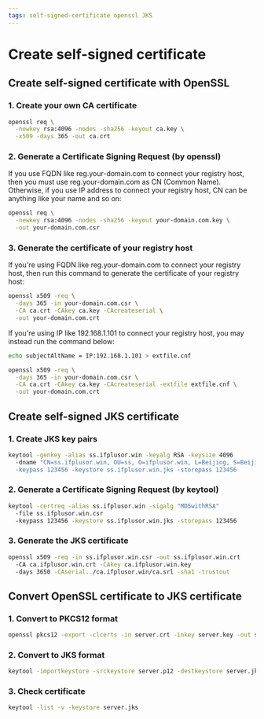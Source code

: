 ```yaml
---
tags: self-signed-certificate openssl JKS
---
```


# Create self-signed certificate

## Create self-signed certificate with OpenSSL

### 1. Create your own CA certificate

```bash
openssl req \
  -newkey rsa:4096 -nodes -sha256 -keyout ca.key \
  -x509 -days 365 -out ca.crt
```

### 2. Generate a Certificate Signing Request (by openssl)

If you use FQDN like reg.your-domain.com to connect your registry host, then you must use reg.your-domain.com as CN (Common Name). Otherwise, if you use IP address to connect your registry host, CN can be anything like your name and so on:

```bash
openssl req \
  -newkey rsa:4096 -nodes -sha256 -keyout your-domain.com.key \
  -out your-domain.com.csr
```

### 3. Generate the certificate of your registry host

If you're using FQDN like reg.your-domain.com to connect your registry host, then run this command to generate the certificate of your registry host:

```bash
openssl x509 -req \
  -days 365 -in your-domain.com.csr \
  -CA ca.crt -CAkey ca.key -CAcreateserial \
  -out your-domain.com.crt
```

If you're using IP like 192.168.1.101 to connect your registry host, you may instead run the command below:

```bash
echo subjectAltName = IP:192.168.1.101 > extfile.cnf

openssl x509 -req \
  -days 365 -in your-domain.com.csr \
  -CA ca.crt -CAkey ca.key -CAcreateserial -extfile extfile.cnf \
  -out your-domain.com.crt
```

## Create self-signed JKS certificate

### 1. Create JKS key pairs

```bash
keytool -genkey -alias ss.ifplusor.win -keyalg RSA -keysize 4096
  -dname "CN=ss.ifplusor.win, OU=ss, O=ifplusor.win, L=Beijing, S=Beijing, C=CN
  -keypass 123456 -keystore ss.ifplusor.win.jks -storepass 123456
```

### 2. Generate a Certificate Signing Request (by keytool)

```bash
keytool -certreq -alias ss.ifplusor.win -sigalg "MD5withRSA"
  -file ss.ifplusor.win.csr
  -keypass 123456 -keystore ss.ifplusor.win.jks -storepass 123456
```

### 3. Generate the JKS certificate

```bash
openssl x509 -req -in ss.ifplusor.win.csr -out ss.ifplusor.win.crt
  -CA ca.ifplusor.win.crt -CAkey ca.ifplusor.win.key
  -days 3650 -CAserial../ca.ifplusor.win/ca.srl -sha1 -trustout
```

## Convert OpenSSL certificate to JKS certificate

### 1. Convert to PKCS12 format

```bash
openssl pkcs12 -export -clcerts -in server.crt -inkey server.key -out server.p12
```

### 2. Convert to JKS format

```bash
keytool -importkeystore -srckeystore server.p12 -destkeystore server.jks -srcstoretype pkcs12 -deststoretype jks
```

### 3. Check certificate

```bash
keytool -list -v -keystore server.jks
```
